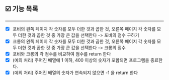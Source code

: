 ## ☑️ 기능 목록
---
- [x] 포비의 왼쪽 페이지 각 숫자를 모두 더한 것과 곱한 것, 오른쪽 페이지 각 숫자를 모두 더한 것과 곱한 것 중 가장 큰 값을 선택한다 -> 포비의 점수 구하기
- [x] 크롱의 왼쪽 페이지 각 숫자를 모두 더한 것과 곱한 것, 오른쪽 페이지 각 숫자를 모두 더한 것과 곱한 것 중 가장 큰 값을 선택한다 -> 크롱의 점수
- [x] 포비와 크롱의 각 점수를 비교하여 점수를 return 한다
- [x] (예외 처리) 주어진 배열에 1 이하, 400 이상의 숫자가 포함되면 프로그램을 종료한다.
- [x] (예외 처리) 주어진 배열의 숫자가 연속되지 않으면 -1 을 return 한다